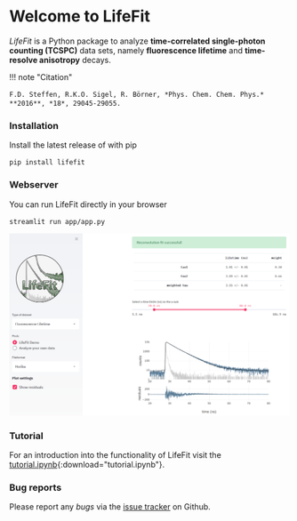 # Welcome to LifeFit

*LifeFit* is a Python package to analyze **time-correlated single-photon counting (TCSPC)** data sets, namely **fluorescence lifetime** and **time-resolve anisotropy** decays.


!!! note "Citation"

    F.D. Steffen, R.K.O. Sigel, R. Börner, *Phys. Chem. Chem. Phys.* **2016**, *18*, 29045-29055.


### Installation

Install the latest release of with pip

```
pip install lifefit
```


### Webserver

You can run LifeFit directly in your browser

```
streamlit run app/app.py
```

<img src="https://raw.githubusercontent.com/RNA-FRETools/Lifefit/master/docs/images/webserver.png">


### Tutorial

For an introduction into the functionality of LifeFit visit the [tutorial.ipynb](tutorial.ipynb){:download="tutorial.ipynb"}.


### Bug reports

Please report any *bugs* via the [issue tracker](https://github.com/RNA-FRETools/Lifefit/issues) on Github.
